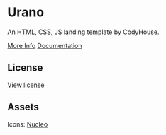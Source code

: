 # Urano
An HTML, CSS, JS landing template by CodyHouse.

[More Info](https://codyhouse.co/template/urano)
[Documentation](https://codyhouse.co/ds/docs/templates)

## License
[View license](https://codyhouse.co/license#templates)

## Assets
Icons: [Nucleo](https://nucleoapp.com/)